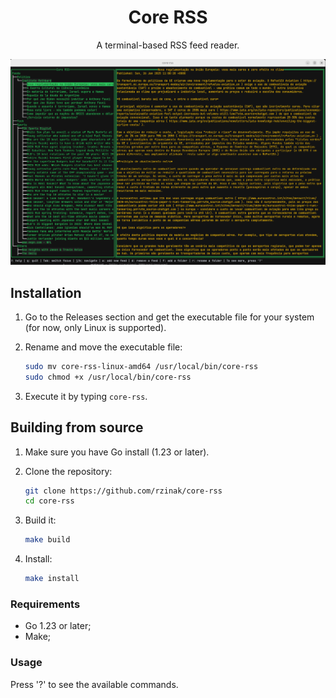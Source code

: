 <div align="center">

# Core RSS

A terminal-based RSS feed reader.

![Core RSS Example](core-rss.png)

</div>

## Installation

1. Go to the Releases section and get the executable file for your system (for now, only Linux is supported).

2. Rename and move the executable file:

   ```bash
   sudo mv core-rss-linux-amd64 /usr/local/bin/core-rss
   sudo chmod +x /usr/local/bin/core-rss
   ```

3. Execute it by typing `core-rss`.

## Building from source

1. Make sure you have Go install (1.23 or later).

2. Clone the repository:

    ```bash
    git clone https://github.com/rzinak/core-rss
    cd core-rss
    ```

3. Build it:

    ```bash
    make build
    ```

4. Install:

    ```bash
    make install
    ```

### Requirements

- Go 1.23 or later;
- Make;

### Usage

Press '?' to see the available commands.

